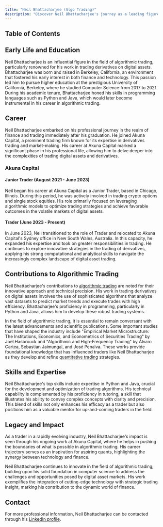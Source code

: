 ```yaml
---
title: "Neil Bhattacharjee (Algo Trading)"
description: "Discover Neil Bhattacharjee's journey as a leading figure in algorithmic trading from his education in computer science to his impactful role at Akuna Capital."
---
```




## Table of Contents

## Early Life and Education

Neil Bhattacharjee is an influential figure in the field of algorithmic trading, particularly renowned for his work in trading derivatives on digital assets. Bhattacharjee was born and raised in Berkeley, California, an environment that fostered his early interest in both finance and technology. This passion led him to pursue higher education at the prestigious University of California, Berkeley, where he studied Computer Science from 2017 to 2021. During his academic tenure, Bhattacharjee honed his skills in programming languages such as Python and Java, which would later become instrumental in his career in algorithmic trading.

## Career

Neil Bhattacharjee embarked on his professional journey in the realm of finance and trading immediately after his graduation. He joined Akuna Capital, a prominent trading firm known for its expertise in derivatives trading and market-making. His career at Akuna Capital marked a significant phase in his professional life, allowing him to delve deeper into the complexities of trading digital assets and derivatives.

### Akuna Capital

#### Junior Trader (August 2021 - June 2023)

Neil began his career at Akuna Capital as a Junior Trader, based in Chicago, Illinois. During this period, he was actively involved in trading crypto options and single stock equities. His role primarily focused on leveraging algorithmic models to optimize trading strategies and achieve favorable outcomes in the volatile markets of digital assets.

#### Trader (June 2023 - Present)

In June 2023, Neil transitioned to the role of Trader and relocated to Akuna Capital's Sydney office in New South Wales, Australia. In this capacity, he expanded his expertise and took on greater responsibilities in trading. He continues to explore innovative strategies in the trading of derivatives, applying his strong computational and analytical skills to navigate the increasingly complex landscape of digital asset trading.

## Contributions to Algorithmic Trading

Neil Bhattacharjee's contributions to [algorithmic trading](/wiki/algorithmic-trading) are noted for their innovative approach and technical precision. His work in trading derivatives on digital assets involves the use of sophisticated algorithms that analyze vast datasets to predict market trends and execute trades with high efficiency. Bhattacharjee's proficiency in programming, particularly in Python and Java, allows him to develop these robust trading systems.

In the field of algorithmic trading, it is essential to remain conversant with the latest advancements and scientific publications. Some important studies that have shaped the industry include "Empirical Market Microstructure: The Institutions, Economics, and Econometrics of Securities Trading" by Joel Hasbrouck and "Algorithmic and High-Frequency Trading" by Álvaro Cartea, Sebastian Jaimungal, and José Penalva. These works provide foundational knowledge that has influenced traders like Neil Bhattacharjee as they develop and refine [quantitative trading](/wiki/quantitative-trading) strategies.

## Skills and Expertise

Neil Bhattacharjee's top skills include expertise in Python and Java, crucial for the development and optimization of trading algorithms. His technical capability is complemented by his proficiency in tutoring, a skill that illustrates his ability to convey complex concepts with clarity and precision. This blend of skills not only enhances his efficacy as a trader but also positions him as a valuable mentor for up-and-coming traders in the field.

## Legacy and Impact

As a trader in a rapidly evolving industry, Neil Bhattacharjee's impact is seen through his ongoing work at Akuna Capital, where he helps in pushing the boundaries of what is possible in algorithmic trading. His career trajectory serves as an inspiration for aspiring quants, highlighting the synergy between technology and finance.

Neil Bhattacharjee continues to innovate in the field of algorithmic trading, building upon his solid foundation in computer science to address the challenges and opportunities posed by digital asset markets. His work exemplifies the integration of cutting-edge technology with strategic trading insight, marking his contribution to the dynamic world of finance.

## Contact

For more professional information, Neil Bhattacharjee can be contacted through his [LinkedIn profile](https://www.linkedin.com/in/neil-bhattacharjee-544762146/).